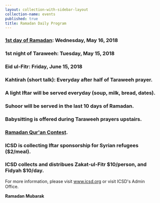 ```yaml
---
layout: collection-with-sidebar-layout
collection-name: events
published: true
title: Ramadan Daily Program
---
```

### [1st day of Ramadan](shuracouncil.com/ramadan-and-eidul-fitr-1439-ah-2018): Wednesday, May 16, 2018  
### 1st night of Taraweeh: Tuesday, May 15, 2018  
### Eid ul-Fitr: Friday, June 15, 2018
### Kahtirah (short talk): Everyday after half of Taraweeh prayer.
### A light Iftar will be served everyday (soup, milk, bread, dates).
### Suhoor will be served in the last 10 days of Ramadan.
### Babysitting is offered during Taraweeh prayers upstairs.
### [Ramadan Qur'an Contest](http://www.icsd.org/events/qur-an-contest-1439-2018). 
### ICSD is collecting Iftar sponsorship for Syrian refugees ($2/meal).
### ICSD collects and distribues Zakat-ul-Fitr $10/person, and Fidyah $10/day.

For more information, please visit www.icsd.org or visit ICSD's Admin Office.

**Ramadan Mubarak**
